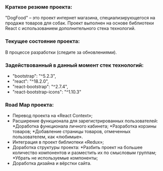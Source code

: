 ### Краткое резюме проекта:
"DogFood" – это проект интернет магазина, специализирующегося на продаже товаров для собак. Проект выполнен на основе библиотеки React с использованием дополнительного стека технологий.

### Текущее состояние проекта:
В процессе разработки (следите за обновлениями).

### Задействованный  в данный момент стек технологий:
- "bootstrap": "^5.2.3",
- "react": "^18.2.0",
- "react-bootstrap": "^2.7.4",
- "react-bootstrap-icons": "^1.10.3"

### Road Map проекта:
- Перевод проекта на «React Context»;
- Расширение функционала для зарегистрированных пользователей:
    *Доработка функционала личного кабинета;
    *Разработка корзины товаров;
    *Добавление страницы товаров, отмеченных пользователем, как «любимые». 
- Интеграция в проект библиотеки «Redux»;
- Доработка структуры проекта: 
    *Разбить проект на большее количество компонентов и разместить их по смысловым группам; 
    *Убрать не используемые компоненты;
- Доработка дизайна и вёрстки сайта.